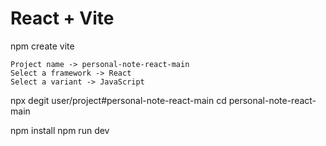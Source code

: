 # React + Vite
npm create vite

    Project name -> personal-note-react-main
    Select a framework -> React
    Select a variant -> JavaScript

npx degit user/project#personal-note-react-main
cd personal-note-react-main

npm install
npm run dev